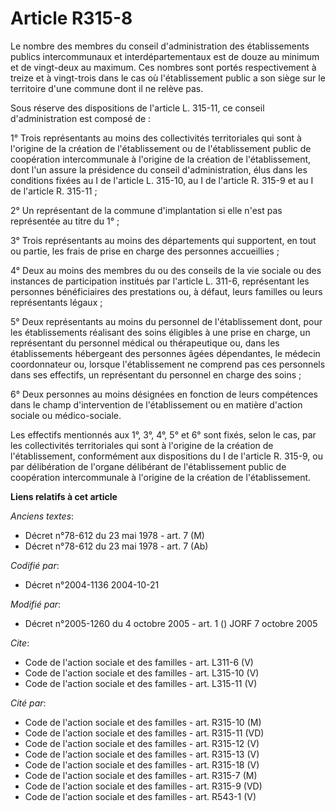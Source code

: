 # Article R315-8

Le nombre des membres du conseil d'administration des établissements publics intercommunaux et interdépartementaux est de
douze au minimum et de vingt-deux au maximum. Ces nombres sont portés respectivement à treize et à vingt-trois dans le cas où
l'établissement public a son siège sur le territoire d'une commune dont il ne relève pas. 

Sous réserve des dispositions de l'article L. 315-11, ce conseil d'administration est composé de : 

1° Trois représentants au moins des collectivités territoriales qui sont à l'origine de la création de l'établissement ou de
l'établissement public de coopération intercommunale à l'origine de la création de l'établissement, dont l'un assure la
présidence du conseil d'administration, élus dans les conditions fixées au I de l'article L. 315-10, au I de l'article R.
315-9 et au I de l'article R. 315-11 ; 

2° Un représentant de la commune d'implantation si elle n'est pas représentée au titre du 1° ; 

3° Trois représentants au moins des départements qui supportent, en tout ou partie, les frais de prise en charge des
personnes accueillies ; 

4° Deux au moins des membres du ou des conseils de la vie sociale ou des instances de participation institués par l'article
L. 311-6, représentant les personnes bénéficiaires des prestations ou, à défaut, leurs familles ou leurs représentants
légaux ; 

5° Deux représentants au moins du personnel de l'établissement dont, pour les établissements réalisant des soins éligibles à
une prise en charge, un représentant du personnel médical ou thérapeutique ou, dans les établissements hébergeant des
personnes âgées dépendantes, le médecin coordonnateur ou, lorsque l'établissement ne comprend pas ces personnels dans ses
effectifs, un représentant du personnel en charge des soins ; 

6° Deux personnes au moins désignées en fonction de leurs compétences dans le champ d'intervention de l'établissement ou en
matière d'action sociale ou médico-sociale. 

Les effectifs mentionnés aux 1°, 3°, 4°, 5° et 6° sont fixés, selon le cas, par les collectivités territoriales qui sont à
l'origine de la création de l'établissement, conformément aux dispositions du I de l'article R. 315-9, ou par délibération de
l'organe délibérant de l'établissement public de coopération intercommunale à l'origine de la création de l'établissement.

**Liens relatifs à cet article**

_Anciens textes_:

  - Décret n°78-612 du 23 mai 1978 - art. 7 (M)
  - Décret n°78-612 du 23 mai 1978 - art. 7 (Ab)

_Codifié par_:

  - Décret n°2004-1136 2004-10-21

_Modifié par_:

  - Décret n°2005-1260 du 4 octobre 2005 - art. 1 () JORF 7 octobre 2005

_Cite_:

  - Code de l'action sociale et des familles - art. L311-6 (V)
  - Code de l'action sociale et des familles - art. L315-10 (V)
  - Code de l'action sociale et des familles - art. L315-11 (V)

_Cité par_:

  - Code de l'action sociale et des familles - art. R315-10 (M)
  - Code de l'action sociale et des familles - art. R315-11 (VD)
  - Code de l'action sociale et des familles - art. R315-12 (V)
  - Code de l'action sociale et des familles - art. R315-13 (V)
  - Code de l'action sociale et des familles - art. R315-18 (V)
  - Code de l'action sociale et des familles - art. R315-7 (M)
  - Code de l'action sociale et des familles - art. R315-9 (VD)
  - Code de l'action sociale et des familles - art. R543-1 (V)
